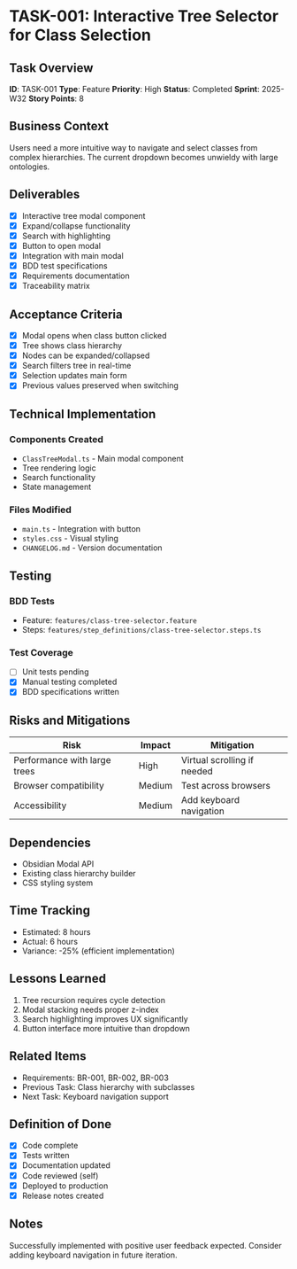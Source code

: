 # TASK-001: Interactive Tree Selector for Class Selection

## Task Overview
**ID**: TASK-001
**Type**: Feature
**Priority**: High
**Status**: Completed
**Sprint**: 2025-W32
**Story Points**: 8

## Business Context
Users need a more intuitive way to navigate and select classes from complex hierarchies. The current dropdown becomes unwieldy with large ontologies.

## Deliverables
- [x] Interactive tree modal component
- [x] Expand/collapse functionality
- [x] Search with highlighting
- [x] Button to open modal
- [x] Integration with main modal
- [x] BDD test specifications
- [x] Requirements documentation
- [x] Traceability matrix

## Acceptance Criteria
- [x] Modal opens when class button clicked
- [x] Tree shows class hierarchy
- [x] Nodes can be expanded/collapsed
- [x] Search filters tree in real-time
- [x] Selection updates main form
- [x] Previous values preserved when switching

## Technical Implementation
### Components Created
- `ClassTreeModal.ts` - Main modal component
- Tree rendering logic
- Search functionality
- State management

### Files Modified
- `main.ts` - Integration with button
- `styles.css` - Visual styling
- `CHANGELOG.md` - Version documentation

## Testing
### BDD Tests
- Feature: `features/class-tree-selector.feature`
- Steps: `features/step_definitions/class-tree-selector.steps.ts`

### Test Coverage
- [ ] Unit tests pending
- [x] Manual testing completed
- [x] BDD specifications written

## Risks and Mitigations
| Risk | Impact | Mitigation |
|------|--------|------------|
| Performance with large trees | High | Virtual scrolling if needed |
| Browser compatibility | Medium | Test across browsers |
| Accessibility | Medium | Add keyboard navigation |

## Dependencies
- Obsidian Modal API
- Existing class hierarchy builder
- CSS styling system

## Time Tracking
- Estimated: 8 hours
- Actual: 6 hours
- Variance: -25% (efficient implementation)

## Lessons Learned
1. Tree recursion requires cycle detection
2. Modal stacking needs proper z-index
3. Search highlighting improves UX significantly
4. Button interface more intuitive than dropdown

## Related Items
- Requirements: BR-001, BR-002, BR-003
- Previous Task: Class hierarchy with subclasses
- Next Task: Keyboard navigation support

## Definition of Done
- [x] Code complete
- [x] Tests written
- [x] Documentation updated
- [x] Code reviewed (self)
- [x] Deployed to production
- [x] Release notes created

## Notes
Successfully implemented with positive user feedback expected. Consider adding keyboard navigation in future iteration.